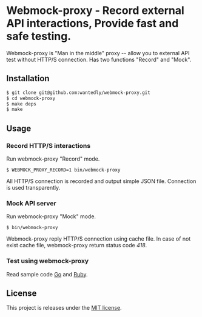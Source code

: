 # Webmock-proxy - Record external API interactions, Provide fast and safe testing.
Webmock-proxy is "Man in the middle" proxy -- allow you to external API test without HTTP/S connection. Has two functions "Record" and "Mock".

## Installation

```bash
$ git clone git@github.com:wantedly/webmock-proxy.git
$ cd webmock-proxy
$ make deps
$ make
```

## Usage
### Record HTTP/S interactions
Run webmock-proxy "Record" mode.

```
$ WEBMOCK_PROXY_RECORD=1 bin/webmock-proxy
```

All HTTP/S connection is recorded and output simple JSON file.
Connection is used transparently.

### Mock API server
Run webmock-proxy "Mock" mode.

```
$ bin/webmock-proxy
```

Webmock-proxy reply HTTP/S connection using cache file.
In case of not exist cache file, webmock-proxy return status code *418*.

### Test using webmock-proxy
Read sample code [Go](./example/go) and [Ruby](./example/ruby).

## License
This project is releases under the [MIT license](http://opensource.org/licenses/MIT).
